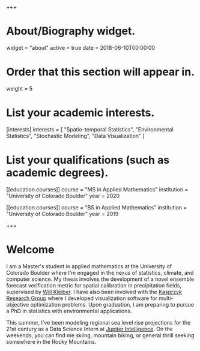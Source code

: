+++
# About/Biography widget.
widget = "about"
active = true
date = 2018-06-10T00:00:00

# Order that this section will appear in.
weight = 5

# List your academic interests.
[interests]
  interests = [
    "Spatio-temporal Statistics",
    "Environmental Statistics",
    "Stochastic Modeling",
    "Data Visualization"
  ]

# List your qualifications (such as academic degrees).
[[education.courses]]
  course = "MS in Applied Mathematics"
  institution = "University of Colorado Boulder"
  year = 2020

[[education.courses]]
  course = "BS in Applied Mathematics"
  institution = "University of Colorado Boulder"
  year = 2019

+++

# Welcome

I am a Master's student in applied mathematics at the University of Colorado Boulder where I'm engaged in the nexus of statistics, climate, and computer science. My thesis involves the development of a novel ensemble forecast verification metric for spatial calibration in precipitation fields, supervised by [Will Kleiber](http://amath.colorado.edu/faculty/kleiberw/).  I have also been involved with the [Kasprzyk Research Group](https://www.colorado.edu/lab/krg/) where I developed visualization software for multi-objective optimization problems. Upon graduation, I am preparing to pursue a PhD in statistics with environmental applications.

This summer, I've been modeling regional sea level rise projections for the 21st century as a Data Science Intern at [Jupiter Intelligence](https://jupiterintel.com/). On the weekends, you can find me skiing, mountain biking, or general thrill seeking somewhere in the Rocky Mountains.
